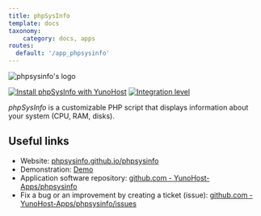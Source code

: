 ```yaml
---
title: phpSysInfo
template: docs
taxonomy:
    category: docs, apps
routes:
  default: '/app_phpsysinfo'
---
```


![phpsysinfo's logo](image://phpsysinfo_logo.png?height=80)

[![Install phpSysInfo with YunoHost](https://install-app.yunohost.org/install-with-yunohost.png)](https://install-app.yunohost.org/?app=phpsysinfo) [![Integration level](https://dash.yunohost.org/integration/phpsysinfo.svg)](https://dash.yunohost.org/appci/app/phpsysinfo)

*phpSysInfo* is a customizable PHP script that displays information about your system (CPU, RAM, disks).

## Useful links

+ Website: [phpsysinfo.github.io/phpsysinfo](https://phpsysinfo.github.io/phpsysinfo/)
+ Demonstration: [Demo](https://phpsysinfo.github.io/phpsysinfo/demos.html)
+ Application software repository: [github.com - YunoHost-Apps/phpsysinfo](https://github.com/YunoHost-Apps/phpsysinfo_ynh)
+ Fix a bug or an improvement by creating a ticket (issue): [github.com - YunoHost-Apps/phpsysinfo/issues](https://github.com/YunoHost-Apps/phpsysinfo_ynh/issues)
